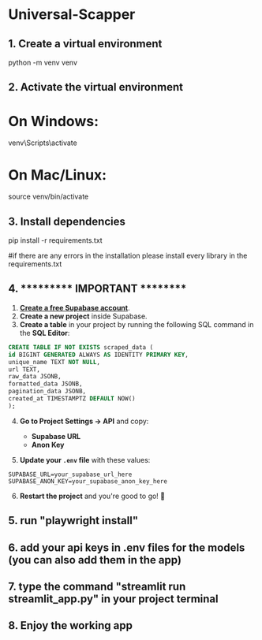 # Universal-Scapper

## 1. Create a virtual environment
python -m venv venv

## 2. Activate the virtual environment
# On Windows:
venv\Scripts\activate

# On Mac/Linux:
source venv/bin/activate

## 3. Install dependencies
pip install -r requirements.txt

#if there are any errors in the installation please install every library in the requirements.txt

## 4. *********     IMPORTANT     ********
1. **[Create a free Supabase account](https://supabase.com/)**.
2. **Create a new project** inside Supabase.
3. **Create a table** in your project by running the following SQL command in the **SQL Editor**:

```sql
CREATE TABLE IF NOT EXISTS scraped_data (
id BIGINT GENERATED ALWAYS AS IDENTITY PRIMARY KEY,
unique_name TEXT NOT NULL,
url TEXT,
raw_data JSONB,        
formatted_data JSONB, 
pagination_data JSONB,
created_at TIMESTAMPTZ DEFAULT NOW()
);
```

4. **Go to Project Settings → API** and copy:
    - **Supabase URL**
    - **Anon Key**

5. **Update your `.env` file** with these values:

```
SUPABASE_URL=your_supabase_url_here
SUPABASE_ANON_KEY=your_supabase_anon_key_here
```

6. **Restart the project** and you're good to go! 🚀

## 5. run "playwright install"

## 6. add your api keys in .env files for the models (you can also add them in the app)

## 7. type the command "streamlit run streamlit_app.py" in your project terminal

## 8. Enjoy the working app
